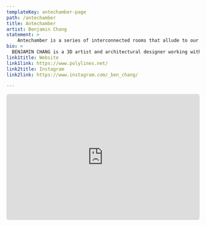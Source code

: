```yaml
---
templateKey: antechamber-page
path: /antechamber
title: Antechamber
artist: Benjamin Chang
statement: >
    Antechamber is a series of interconnected rooms that allude to our perception of choice. Architectural thresholds enact as unmanifested potentials that are revealed through the agency of the experiencer. All forms of encounter can only be relative to the deep-seated nothingness at our point of origin (0,0,0). With the opening of each door, the novelty of perception emerges. Amidst the seeming chaos of being, there are coordinates on the fabric of time that ask us to reflect upon the space we embody and the spaces that surround us. In the end, the question of choice is to be questioned – as all paths converge and all things connect.
bio: >
  BENJAMIN CHANG is a 3D artist and architectural designer working with digital media, spatial perception, geometry, and ritual practices as storytelling devices that question our innate ontological dilemmas. Deeply invested in the social and philosophical vision of Cosmopolitanism, his practice aims to dissolve the culturally imposed boundaries embedded in the superstructure of materialism. Perplexed by the representations of reality, he is on a journey to catalog the matrix. Chang holds a Master of Architecture from the University of Toronto and a Bachelor of Design from OCAD University.
link1title: Website
link1link: https://www.polylines.net/
link2title: Instagram
link2link: https://www.instagram.com/_ben_chang/

---
```


<div style="padding:65.25% 0 0 0;position:relative;">
  <iframe frameBorder="0" scrolling="no" style="position:absolute;top:0;left:0;width:100%;height:100%;border-radius: 6px;" src="https://vidgi.github.io/antechamber/01.html"></iframe>
</div>
